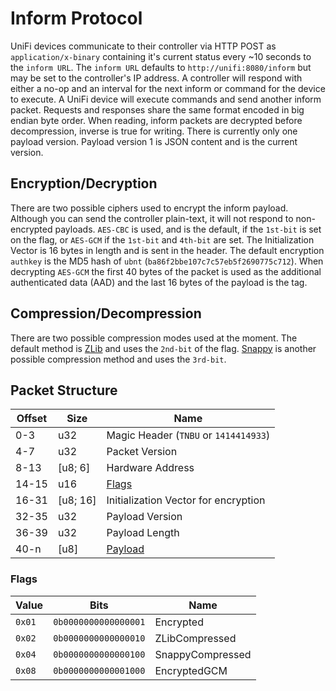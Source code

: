 # Inform Protocol

UniFi devices communicate to their controller via HTTP POST as `application/x-binary` containing it's current status every ~10 seconds to the `inform URL`.
The `inform URL` defaults to `http://unifi:8080/inform` but may be set to the controller's IP address.
A controller will respond with either a no-op and an interval for the next inform or command for the device to execute.
A UniFi device will execute commands and send another inform packet.
Requests and responses share the same format encoded in big endian byte order.
When reading, inform packets are decrypted before decompression, inverse is true for writing.
There is currently only one payload version. Payload version 1 is JSON content and is the current version.

## Encryption/Decryption
There are two possible ciphers used to encrypt the inform payload.
Although you can send the controller plain-text, it will not respond to non-encrypted payloads.
`AES-CBC` is used, and is the default, if the `1st-bit` is set on the flag, or `AES-GCM` if the `1st-bit` and `4th-bit` are set.
The Initialization Vector is 16 bytes in length and is sent in the header.
The default encryption `authkey` is the MD5 hash of `ubnt` (`ba86f2bbe107c7c57eb5f2690775c712`).
When decrypting `AES-GCM` the first 40 bytes of the packet is used as the additional authenticated data (AAD) and the last 16 bytes of the payload is the tag.

## Compression/Decompression
There are two possible compression modes used at the moment.
The default method is [ZLib](https://en.wikipedia.org/wiki/Zlib) and uses the `2nd-bit` of the flag.
[Snappy](https://en.wikipedia.org/wiki/Snappy_(compression)) is another possible compression method and uses the `3rd-bit`.

## Packet Structure
| Offset | Size | Name |
|---|---|---|
| 0-3 | u32 | Magic Header (`TNBU` or `1414414933`) |
| 4-7 | u32 | Packet Version |
| 8-13 | \[u8; 6\] | Hardware Address |
| 14-15 | u16 | [Flags](#flags) |
| 16-31 | \[u8; 16\] | Initialization Vector for encryption |
| 32-35 | u32 | Payload Version |
| 36-39 | u32 | Payload Length |
| 40-n | \[u8\] | [Payload](./inform-json-payload.md#inform-protocol-json-payload) |

### Flags
| Value | Bits | Name |
|---|---|---|
| `0x01` | `0b0000000000000001` | Encrypted |
| `0x02` | `0b0000000000000010` | ZLibCompressed |
| `0x04` | `0b0000000000000100` | SnappyCompressed |
| `0x08` | `0b0000000000001000` | EncryptedGCM |
